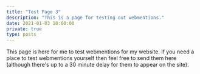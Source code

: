 ```yaml
---
title: "Test Page 3"
description: "This is a page for testing out webmentions."
date: 2021-01-03 10:00:00
private: true
type: posts
---
```


This page is here for me to test webmentions for my website. If you need a place to test webmentions yourself then feel free to send them here (although there's up to a 30 minute delay for them to appear on the site).	
